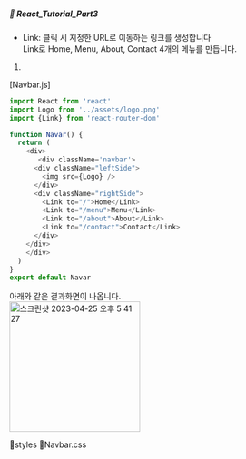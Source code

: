 ##### :cactus: React_Tutorial_Part3

- Link: 클릭 시 지정한 URL로 이동하는 링크를 생성합니다   
Link로 Home, Menu, About, Contact 4개의 메뉴를 만듭니다. 
1. 
[Navbar.js]    
```js
import React from 'react'
import Logo from '../assets/logo.png'
import {Link} from 'react-router-dom'

function Navar() {
  return (
    <div>
       <div className='navbar'>
      <div className="leftSide">
        <img src={Logo} />
      </div>
      <div className="rightSide">
        <Link to="/">Home</Link>
        <Link to="/menu">Menu</Link>
        <Link to="/about">About</Link>
        <Link to="/contact">Contact</Link>
      </div>
    </div>
    </div>
  )
}
export default Navar
```    
아래와 같은 결과화면이 나옵니다.   
<img width="230" alt="스크린샷 2023-04-25 오후 5 41 27" src="https://user-images.githubusercontent.com/48478079/234222952-6ff0081c-0d10-45e0-9424-1903c1ea18fd.png">


📁styles 📁Navbar.css 
